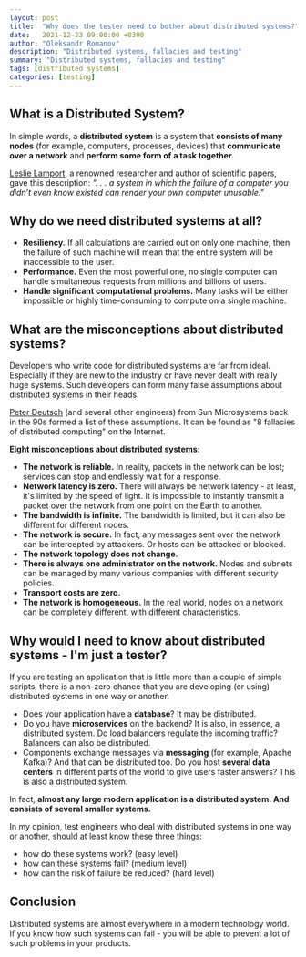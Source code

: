 ```yaml
---
layout: post
title:  "Why does the tester need to bother about distributed systems?"
date:   2021-12-23 09:00:00 +0300
author: "Oleksandr Romanov"
description: "Distributed systems, fallacies and testing"
summary: "Distributed systems, fallacies and testing"
tags: [distributed systems]
categories: [testing]
---
```


## What is a Distributed System?
In simple words, a **distributed system** is a system that **consists of many nodes** (for example, computers, processes, devices) that **communicate over a network** and **perform some form of a task together.**

[Leslie Lamport](https://en.wikipedia.org/wiki/Leslie_Lamport), a renowned researcher and author of scientific papers, gave this description:
*". . . a system in which the failure of a computer you didn’t even know existed can render your own computer unusable."*

## Why do we need distributed systems at all?
* **Resiliency.** If all calculations are carried out on only one machine, then the failure of such machine will mean that the entire system will be inaccessible to the user.
* **Performance.** Even the most powerful one, no single computer can handle simultaneous requests from millions and billions of users.
* **Handle significant computational problems.** Many tasks will be either impossible or highly time-consuming to compute on a single machine.

## What are the misconceptions about distributed systems?
Developers who write code for distributed systems are far from ideal. Especially if they are new to the industry or have never dealt with really huge systems. Such developers can form many false assumptions about distributed systems in their heads.

[Peter Deutsch](https://en.wikipedia.org/wiki/L._Peter_Deutsch) (and several other engineers) from Sun Microsystems back in the 90s formed a list of these assumptions. It can be found as "8 fallacies of distributed computing" on the Internet.

**Eight misconceptions about distributed systems:**
* **The network is reliable.** In reality, packets in the network can be lost; services can stop and endlessly wait for a response.
* **Network latency is zero.** There will always be network latency - at least, it's limited by the speed of light. It is impossible to instantly transmit a packet over the network from one point on the Earth to another.
* **The bandwidth is infinite.** The bandwidth is limited, but it can also be different for different nodes.
* **The network is secure.** In fact, any messages sent over the network can be intercepted by attackers. Or hosts can be attacked or blocked.
* **The network topology does not change.**
* **There is always one administrator on the network.** Nodes and subnets can be managed by many various companies with different security policies.
* **Transport costs are zero.**
* **The network is homogeneous.** In the real world, nodes on a network can be completely different, with different characteristics.

## Why would I need to know about distributed systems - I'm just a tester?
If you are testing an application that is little more than a couple of simple scripts, there is a non-zero chance that you are developing (or using) distributed systems in one way or another.

- Does your application have a **database**? It may be distributed.
- Do you have **microservices** on the backend? It is also, in essence, a distributed system.
Do load balancers regulate the incoming traffic? Balancers can also be distributed.
- Components exchange messages via **messaging** (for example, Apache Kafka)? And that can be distributed too.
Do you host **several data centers** in different parts of the world to give users faster answers? This is also a distributed system.

In fact, **almost any large modern application is a distributed system. And consists of several smaller systems.**

In my opinion, test engineers who deal with distributed systems in one way or another, should at least know these three things:
- how do these systems work? (easy level)
- how can these systems fail? (medium level)
- how can the risk of failure be reduced? (hard level)

## Conclusion
Distributed systems are almost everywhere in a modern technology world. If you know how such systems can fail - you will be able to prevent a lot of such problems in your products.

